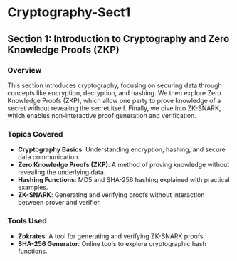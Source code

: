 # Cryptography-Sect1

## Section 1: Introduction to Cryptography and Zero Knowledge Proofs (ZKP)

### Overview
This section introduces cryptography, focusing on securing data through concepts like encryption, decryption, and hashing. We then explore Zero Knowledge Proofs (ZKP), which allow one party to prove knowledge of a secret without revealing the secret itself. Finally, we dive into ZK-SNARK, which enables non-interactive proof generation and verification.

### Topics Covered
- **Cryptography Basics**: Understanding encryption, hashing, and secure data communication.
- **Zero Knowledge Proofs (ZKP)**: A method of proving knowledge without revealing the underlying data.
- **Hashing Functions**: MD5 and SHA-256 hashing explained with practical examples.
- **ZK-SNARK**: Generating and verifying proofs without interaction between prover and verifier.

### Tools Used
- **Zokrates**: A tool for generating and verifying ZK-SNARK proofs.
- **SHA-256 Generator**: Online tools to explore cryptographic hash functions.
